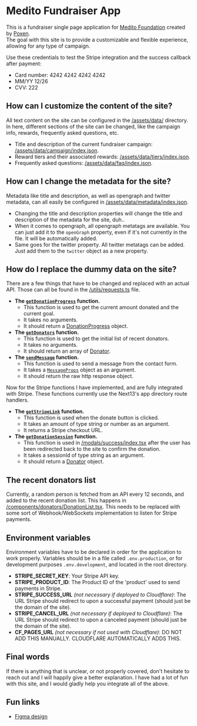 # Medito Fundraiser App
This is a fundraiser single page application for [Medito Foundation](https://meditofoundation.org) created by [Poxen](https://poxen.dev).<br/>
The goal with this site is to provide a customizable and flexible experience, allowing for any type of campaign.

Use these credentials to test the Stripe integration and the success callback after payment:
- Card number: 4242 4242 4242 4242
- MM/YY 12/26
- CVV: 222

## How can I customize the content of the site?
All text content on the site can be configured in the [/assets/data/](/assets/data) directory. In here, different sections of the site can be changed, like the campaign info, rewards, frequently asked questions, etc.
- Title and description of the current fundraiser campaign: [/assets/data/campaign/index.json](/assets/data/campaign/index.json).
- Reward tiers and their associated rewards: [/assets/data/tiers/index.json](/assets/data/tiers/index.json).
- Frequently asked questions: [/assets/data/faq/index.json](/assets/data/faq/index.json).

## How can I change the metadata for the site?
Metadata like title and description, as well as opengraph and twitter metadata, can all easily be configured in [/assets/data/metadata/index.json](/assets/data/metadata/index.json).
- Changing the title and description properties will change the title and description of the metadata for the site, duh..
- When it comes to opengraph, all opengraph metatags are available. You can just add it to the `openGraph` property, even if it's not currently in the file. It will be automatically added.
- Same goes for the twitter property. All twitter metatags can be added. Just add them to the `twitter` object as a new property.

## How do I replace the dummy data on the site?
There are a few things that have to be changed and replaced with an actual API. Those can all be found in the [/utils/requests.ts](/utils/requests.ts) file.
- **The [`getDonationProgress`](https://github.com/Poxie/medito/blob/23ce5307a1c412cc22b52aca0882cdc20c68dac7/utils/requests.ts#L3C1-L15C2) function.**
    - This function is used to get the current amount donated and the current goal.
    - It takes no arguments.
    - It should return a [DonationProgress](https://github.com/Poxie/medito/blob/23ce5307a1c412cc22b52aca0882cdc20c68dac7/types.ts#L1-L4) object.
- **The [`getDonators`](https://github.com/Poxie/medito/blob/23ce5307a1c412cc22b52aca0882cdc20c68dac7/utils/requests.ts#L17-L28) function.**
    - This function is used to get the initial list of recent donators.
    - It takes no arguments.
    - It should return an array of [Donator](https://github.com/Poxie/medito/blob/23ce5307a1c412cc22b52aca0882cdc20c68dac7/types.ts#L5C1-L9).
- **The [`sendMessage`](https://github.com/Poxie/medito/blob/23ce5307a1c412cc22b52aca0882cdc20c68dac7/utils/requests.ts#L30C1-L43C2) function.**
    - This function is used to send a message from the contact form.
    - It takes a [`MessageProps`](https://github.com/Poxie/medito/blob/6caf2a47550928d65a7798456e3125222815026f/types.ts#L10C1-L14C2) object as an argument.
    - It should return the raw http response object.

Now for the Stripe functions I have implemented, and are fully integrated with Stripe. These functions currently use the Next13's app directory route handlers.
- **The [`getStripeLink`](https://github.com/Poxie/medito/blob/e45e3bd947a919dd13900425a589d0e3a12b8a8f/utils/requests.ts#L41-L53) function.**
    - This function is used when the donate button is clicked.
    - It takes an amount of type string or number as an argument.
    - It returns a Stripe checkout URL.
- **The [`getDonationSession`](https://github.com/Poxie/medito/blob/e45e3bd947a919dd13900425a589d0e3a12b8a8f/utils/requests.ts#L55-L61) function.**
    - This function is used in [/modals/success/index.tsx](/modals/success/index.tsx) after the user has been redirected back to the site to confirm the donation.
    - It takes a sessionId of type string as an argument.
    - It should return a [Donator](https://github.com/Poxie/medito/blob/23ce5307a1c412cc22b52aca0882cdc20c68dac7/types.ts#L5C1-L9) object.

  
## The recent donators list
Currently, a random person is fetched from an API every 12 seconds, and added to the recent donation list. This happens in [/components/donators/DonationList.tsx](/components/donators/DonationList.tsx). This needs to be replaced with some sort of Webhook/WebSockets implementation to listen for Stripe payments.
 
## Environment variables
Environment variables have to be declared in order for the application to work properly. Variables should be in a file called `.env.production`, or for development purposes `.env.development`, and located in the root directory.
- **STRIPE_SECRET_KEY**: Your Stripe API key.
- **STRIPE_PRODUCT_ID**: The Product ID of the 'product' used to send payments in Stripe.
- **STRIPE_SUCCESS_URL** *(not necessary if deployed to Cloudflare)*: The URL Stripe should redirect to upon a successful payment (should just be the domain of the site).
- **STRIPE_CANCEL_URL** *(not necessary if deployed to Cloudflare)*: The URL Stripe should redirect to upon a canceled payment (should just be the domain of the site).
- **CF_PAGES_URL** *(not necessary if not used with Cloudflare)*: DO NOT ADD THIS MANUALLY. CLOUDFLARE AUTOMATICALLY ADDS THIS.

## Final words
If there is anything that is unclear, or not properly covered, don't hesitate to reach out and I will happily give a better explanation. I have had a lot of fun with this site, and I would gladly help you integrate all of the above.

## Fun links
- [Figma design](https://www.figma.com/file/XJLLyttYk2sUvSMcYEgj01/Untitled?type=design&node-id=0%3A1&mode=design&t=rnRytYMPQRzNdHrw-1)
